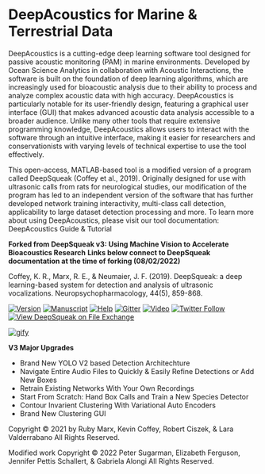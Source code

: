 # DeepAcoustics for Marine & Terrestrial Data
DeepAcoustics is a cutting-edge deep learning software tool designed for passive acoustic monitoring (PAM) in marine environments. Developed by Ocean Science Analytics in collaboration with Acoustic Interactions, the software is built on the foundation of deep learning algorithms, which are increasingly used for bioacoustic analysis due to their ability to process and analyze complex acoustic data with high accuracy. DeepAcoustics is particularly notable for its user-friendly design, featuring a graphical user interface (GUI) that makes advanced acoustic data analysis accessible to a broader audience. Unlike many other tools that require extensive programming knowledge, DeepAcoustics allows users to interact with the software through an intuitive interface, making it easier for researchers and conservationists with varying levels of technical expertise to use the tool effectively.

This open-access, MATLAB-based tool is a modified version of a program called DeepSqueak (Coffey et al., 2019). Originally designed for use with ultrasonic calls from rats for neurological studies, our modification of the program has led to an independent version of the software that has further developed network training interactivity, multi-class call detection, applicability to large dataset detection processing and more. To learn more about using DeepAcoustics, please visit our tool documentation: DeepAcoustics Guide & Tutorial


**Forked from DeepSqueak v3: Using Machine Vision to Accelerate Bioacoustics Research**
**Links below connect to DeepSqueak documentation at the time of forking (08/02/2022)**

Coffey, K. R., Marx, R. E., & Neumaier, J. F. (2019). DeepSqueak: a deep learning-based system for detection and analysis of ultrasonic vocalizations. Neuropsychopharmacology, 44(5), 859-868.

[![Version](https://camo.githubusercontent.com/2c8911863c44b5f1bde8f97aae78bb31142c56d5b238adafb7ff906792166e42/68747470733a2f2f696d672e736869656c64732e696f2f62616467652f56657273696f6e2d332e302d73756363657373)](https://camo.githubusercontent.com/2c8911863c44b5f1bde8f97aae78bb31142c56d5b238adafb7ff906792166e42/68747470733a2f2f696d672e736869656c64732e696f2f62616467652f56657273696f6e2d332e302d73756363657373)
[![Manuscript](https://camo.githubusercontent.com/6306d37523298ae46d57fa6b2a51830975025ecb7237c361f0afcf14b0e41da9/68747470733a2f2f696d672e736869656c64732e696f2f62616467652f4d616e757363726970742d4e6575726f7068737963686f706861726d61636f6c6f67792d626c7565)](https://www.nature.com/articles/s41386-018-0303-6)
[![Help](https://camo.githubusercontent.com/4c09aea8c46ebc86eb9b983e486c4eacc8b6f26bfc17817649866637d5a1cb23/68747470733a2f2f696d672e736869656c64732e696f2f62616467652f48656c702d57696b692d626c756576696f6c6574)](https://github.com/DrCoffey/DeepSqueak/wiki)
[![Gitter](https://camo.githubusercontent.com/7ea0d04373e952b29d9841a23fa301d007f66b57f9de6ba1233ac6bf885834eb/68747470733a2f2f696d672e736869656c64732e696f2f62616467652f436f6d6d756e6974792d4769747465722d666636396234)](https://gitter.im/DeepSqueak_Community/General)
[![Video](https://camo.githubusercontent.com/4ac50159fa0bc12c7c6d7e0018981021cb8e203924964122c3327faf58c7a908/68747470733a2f2f696d672e736869656c64732e696f2f62616467652f596f75547562652d5665726765253230536369656e63652d726564)](https://youtu.be/25LYVxTUZhM)
[![Twitter
Follow](https://camo.githubusercontent.com/51e14ceb3b49e0fb9965a09148568d11ec4ba54f540d3b603081b120cc198d20/68747470733a2f2f696d672e736869656c64732e696f2f747769747465722f666f6c6c6f772f4465657053717565616b5f5553563f7374796c653d736f6369616c)](https://twitter.com/DeepSqueak_USV)
[![View DeepSqueak on File Exchange](https://www.mathworks.com/matlabcentral/images/matlab-file-exchange.svg)](https://www.mathworks.com/matlabcentral/fileexchange/71421-deepsqueak)

[![gify](https://camo.githubusercontent.com/7322294a80eb3f24f51ea131719e4ecaf99bce3915d1ab70bfe605380cc121ee/68747470733a2f2f6d656469612e67697068792e636f6d2f6d656469612f5a5a4858504f3667563946586c42396a566c2f67697068792e676966)](https://camo.githubusercontent.com/7322294a80eb3f24f51ea131719e4ecaf99bce3915d1ab70bfe605380cc121ee/68747470733a2f2f6d656469612e67697068792e636f6d2f6d656469612f5a5a4858504f3667563946586c42396a566c2f67697068792e676966)

**V3 Major Upgrades**

-   Brand New YOLO V2 based Detection Architechture
-   Navigate Entire Audio Files to Quickly & Easily Refine Detections or
    Add New Boxes
-   Retrain Existing Networks With Your Own Recordings
-   Start From Scratch: Hand Box Calls and Train a New Species Detector
-   Contour Invarient Clustering With Variational Auto Encoders
-   Brand New Clustering GUI

Copyright © 2021 by Ruby Marx, Kevin Coffey, Robert Ciszek, & Lara Valderrabano All Rights Reserved.

Modified work Copyright © 2022 Peter Sugarman, Elizabeth Ferguson, Jennifer Pettis Schallert, & Gabriela Alongi  All Rights Reserved.
